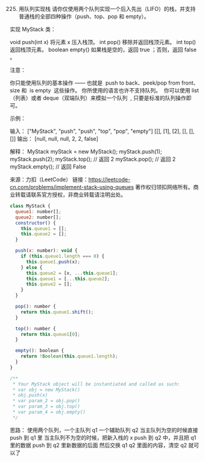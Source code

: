 225. 用队列实现栈
     请你仅使用两个队列实现一个后入先出（LIFO）的栈，并支持普通栈的全部四种操作（push、top、pop 和 empty）。

实现 MyStack 类：

void push(int x) 将元素 x 压入栈顶。
int pop() 移除并返回栈顶元素。
int top() 返回栈顶元素。
boolean empty() 如果栈是空的，返回 true ；否则，返回 false 。



注意：

你只能使用队列的基本操作 —— 也就是  push to back、peek/pop from front、size 和  is empty  这些操作。
你所使用的语言也许不支持队列。  你可以使用 list （列表）或者 deque（双端队列）来模拟一个队列  , 只要是标准的队列操作即可。



示例：

输入：
["MyStack", "push", "push", "top", "pop", "empty"]
[[], [1], [2], [], [], []]
输出：
[null, null, null, 2, 2, false]

解释：
MyStack myStack = new MyStack();
myStack.push(1);
myStack.push(2);
myStack.top(); // 返回 2
myStack.pop(); // 返回 2
myStack.empty(); // 返回 False

来源：力扣（LeetCode）
链接：https://leetcode-cn.com/problems/implement-stack-using-queues
著作权归领扣网络所有。商业转载请联系官方授权，非商业转载请注明出处。

```js
class MyStack {
  queue1: number[];
  queue2: number[];
  constructor() {
    this.queue1 = [];
    this.queue2 = [];
  }

  push(x: number): void {
    if (this.queue1.length === 0) {
      this.queue1.push(x);
    } else {
      this.queue2 = [x, ...this.queue1];
      this.queue1 = [...this.queue2];
      this.queue2 = [];
    }
  }

  pop(): number {
    return this.queue1.shift();
  }

  top(): number {
    return this.queue1[0];
  }

  empty(): boolean {
    return !Boolean(this.queue1.length);
  }
}

/**
 * Your MyStack object will be instantiated and called as such:
 * var obj = new MyStack()
 * obj.push(x)
 * var param_2 = obj.pop()
 * var param_3 = obj.top()
 * var param_4 = obj.empty()
 */
```
思路：
使用两个队列，一个主队列 q1 一个辅助队列 q2
当主队列为空的时候直接 push 到 q1 里
当主队列不为空的时候，把新入栈的 x push 到 q2 中，并且把 q1 里的数据 push 到 q2 里新数据的后面
然后交换 q1 q2 里面的内容，清空 q2 就可以了